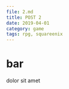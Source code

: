 ```yaml
---
file: 2.md
title: POST 2
date: 2019-04-01
category: game
tags: rpg, squareenix
---
```


# bar

dolor sit amet